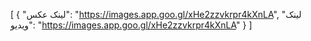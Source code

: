 [
  {
    "لینک عکس": "https://images.app.goo.gl/xHe2zzvkrpr4kXnLA",
    "لینک ویدیو": "https://images.app.goo.gl/xHe2zzvkrpr4kXnLA"
  }
]
